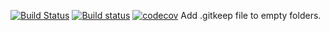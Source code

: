 [![Build Status](https://travis-ci.org/Frederick-S/gitkeep.svg?branch=master)](https://travis-ci.org/Frederick-S/gitkeep) [![Build status](https://ci.appveyor.com/api/projects/status/f33jfu5aoc9flsfw/branch/master?svg=true)](https://ci.appveyor.com/project/Frederick-S/gitkeep/branch/master) [![codecov](https://codecov.io/gh/Frederick-S/gitkeep/branch/master/graph/badge.svg)](https://codecov.io/gh/Frederick-S/gitkeep)
Add .gitkeep file to empty folders.
